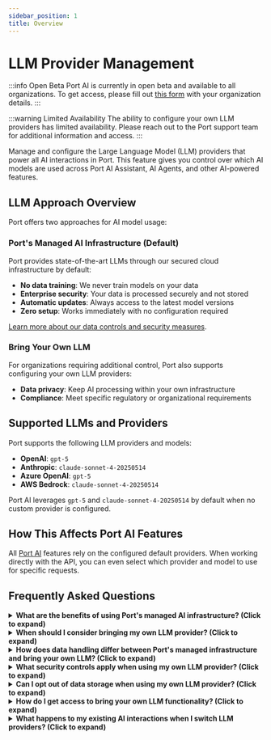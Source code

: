 ```yaml
---
sidebar_position: 1
title: Overview
---
```


# LLM Provider Management

:::info Open Beta
Port AI is currently in open beta and available to all organizations. To get access, please fill out [this form](https://forms.gle/XtTR9R9pzo8tMYDT8) with your organization details.
:::

:::warning Limited Availability
The ability to configure your own LLM providers has limited availability. Please reach out to the Port support team for additional information and access.
:::


Manage and configure the Large Language Model (LLM) providers that power all AI interactions in Port. This feature gives you control over which AI models are used across Port AI Assistant, AI Agents, and other AI-powered features.

## LLM Approach Overview

Port offers two approaches for AI model usage:

### Port's Managed AI Infrastructure (Default)
Port provides state-of-the-art LLMs through our secured cloud infrastructure by default:
- **No data training**: We never train models on your data
- **Enterprise security**: Your data is processed securely and not stored
- **Automatic updates**: Always access to the latest model versions
- **Zero setup**: Works immediately with no configuration required

[Learn more about our data controls and security measures](/ai-interfaces/port-ai/security-and-data-controls).

### Bring Your Own LLM
For organizations requiring additional control, Port also supports configuring your own LLM providers:
- **Data privacy**: Keep AI processing within your own infrastructure
- **Compliance**: Meet specific regulatory or organizational requirements

## Supported LLMs and Providers

Port supports the following LLM providers and models:

- **OpenAI**: `gpt-5`
- **Anthropic**: `claude-sonnet-4-20250514`
- **Azure OpenAI**: `gpt-5`
- **AWS Bedrock**: `claude-sonnet-4-20250514`

Port AI leverages `gpt-5` and `claude-sonnet-4-20250514` by default when no custom provider is configured.

## How This Affects Port AI Features

All [Port AI](/ai-interfaces/port-ai/overview) features rely on the configured default providers. When working directly with the API, you can even select which provider and model to use for specific requests.

## Frequently Asked Questions

<details>
<summary><b>What are the benefits of using Port's managed AI infrastructure? (Click to expand)</b></summary>

Port's managed AI infrastructure provides several advantages:

- **Zero setup**: Works immediately with no configuration required
- **Automatic updates**: Always access to the latest model versions
- **Enterprise security**: Your data is processed securely and not stored
- **No data training**: We never train models on your data
- **Reliable performance**: Optimized for Port's AI features

This is the recommended approach for most organizations as it provides the best balance of security, performance, and ease of use.

</details>

<details>
<summary><b>When should I consider bringing my own LLM provider? (Click to expand)</b></summary>

Consider bringing your own LLM provider when you need:

- **Enhanced data privacy**: Keep AI processing within your own infrastructure.
- **Compliance requirements**: Meet specific regulatory or organizational requirements.
- **Custom models**: Define custom configuration on models not available through Port's managed infrastructure.
- **Integration requirements**: Connect with existing AI infrastructure.

**Note**: This feature has limited availability. Contact the Port support team for access.

</details>

<details>
<summary><b>How does data handling differ between Port's managed infrastructure and bring your own LLM? (Click to expand)</b></summary>

**Port's Managed Infrastructure:**
- Data is processed within Port's secure cloud infrastructure.
- Your data is not used for model training.
- Complete logical separation between different customers' data.
- Data processing occurs within Port's controlled environment.

**Bring Your Own LLM:**
- Data is processed by your chosen LLM provider.
- You control where and how your data is processed.
- Must comply with your provider's data handling policies.
- Port still retain interaction data for operational purposes.

**Detailed Information:**
- [Data Processing by LLM Providers](/ai-interfaces/port-ai/security-and-data-controls#how-is-my-data-processed-by-llm-providers) - How your data is processed by AI models
- [Bring Your Own LLM Data Retention](/ai-interfaces/port-ai/security-and-data-controls#does-port-still-retain-ai-interaction-data-when-using-bring-your-own-llm) - Data handling with custom LLM providers
- [Data Privacy & Retention](/ai-interfaces/port-ai/security-and-data-controls#data-privacy--retention) - What data we store and why

</details>

<details>
<summary><b>What security controls apply when using my own LLM provider? (Click to expand)</b></summary>

When using your own LLM provider, you maintain the same security controls as Port's managed infrastructure:

- **RBAC compliance**: Port AI still respects your organization's access controls.
- **Data governance**: All interactions respect your configured data access policies.
- **Audit trail**: AI interactions are still logged and trackable.
- **Permission inheritance**: Port AI cannot access data you don't have permission to view.

**Additional considerations:**
- You're responsible for your LLM provider's security measures.
- Ensure your provider meets your compliance requirements.
- Monitor your provider's data handling practices.

**Detailed Information:**
- [Data Access & Permissions](/ai-interfaces/port-ai/security-and-data-controls#data-access--permissions) - How AI respects your organization's access controls.
- [Security and Permissions](/ai-interfaces/port-ai/security-and-data-controls#security-and-permissions) - How Port AI respects your security controls.
- [Compliance & Security Standards](/ai-interfaces/port-ai/security-and-data-controls#compliance--security-standards) - Integration with compliance requirements.

</details>

<details>
<summary><b>Can I opt out of data storage when using my own LLM provider? (Click to expand)</b></summary>

Yes, you can opt out of data storage even when using your own LLM provider. However, there are important considerations:

**What you can opt out of:**
- 30-day interaction data storage by Port.
- Port's operational data retention.

**Impact of opting out:**
- May impact Port's ability to provide support and troubleshoot issues.
- Could affect AI feature performance and reliability.

**Detailed Information:**
- [Opt-out Options](/ai-interfaces/port-ai/security-and-data-controls#can-i-opt-out-of-data-storage) - How to opt out of data storage
- [Bring Your Own LLM Data Retention](/ai-interfaces/port-ai/security-and-data-controls#does-port-still-retain-ai-interaction-data-when-using-bring-your-own-llm) - Data handling with custom LLM providers

</details>

<details>
<summary><b>How do I get access to bring your own LLM functionality? (Click to expand)</b></summary>

The bring your own LLM feature has limited availability. To get access:

1. **Contact Port support** - Reach out to the Port support team or your account manager for additional information.
2. **Get approval** - If approved, you'll receive access to configure your own providers.
4. **Configure your providers** - Set up your preferred LLM providers and models using the API endpoints.

This feature is designed for organizations with specific compliance, privacy, or integration requirements that cannot be met by Port's managed infrastructure.

</details>

<details>
<summary><b>What happens to my existing AI interactions when I switch LLM providers? (Click to expand)</b></summary>

When you switch LLM providers:

- **Existing AI invocations**: All previous interactions remain accessible and unchanged.
- **New interactions**: Will use your newly configured provider.
- **Data continuity**: No data is lost during the transition.
- **Performance**: Response times and capabilities may change based on your new provider.

**Important considerations:**
- Test your new provider configuration thoroughly.
- Monitor performance and adjust settings as needed.
- Ensure your new provider meets your security and compliance requirements.

</details>